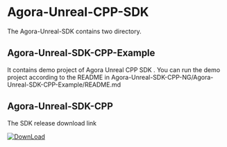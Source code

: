 
# Agora-Unreal-CPP-SDK

The Agora-Unreal-SDK contains two directory.


## Agora-Unreal-SDK-CPP-Example

It contains demo project of Agora Unreal CPP SDK . You can run the demo project according to the README in Agora-Unreal-SDK-CPP-NG/Agora-Unreal-SDK-CPP-Example/README.md

## Agora-Unreal-SDK-CPP

The SDK release download link


[![DownLoad](https://img.shields.io/badge/Download-4.0.0-000?style=for-the-badge&logoColor=white)](https://www.baidu.com/)
